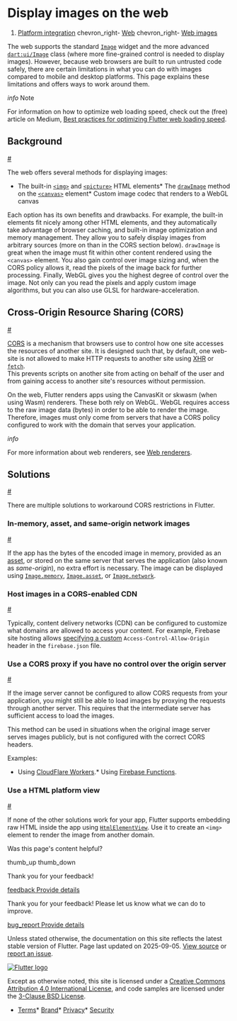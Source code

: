 Display images on the web
=========================

1. [Platform integration](/platform-integration) chevron\_right- [Web](/platform-integration/web) chevron\_right- [Web images](/platform-integration/web/web-images)

The web supports the standard [`Image`](https://api.flutter.dev/flutter/widgets/Image-class.html) widget and the more advanced [`dart:ui/Image`](https://api.flutter.dev/flutter/dart-ui/Image-class.html) class (where more fine-grained control is needed to display images). However, because web browsers are built to run untrusted code safely, there are certain limitations in what you can do with images compared to mobile and desktop platforms. This page explains these limitations and offers ways to work around them.

*info* Note

For information on how to optimize web loading speed, check out the (free) article on Medium, [Best practices for optimizing Flutter web loading speed](https://blog.flutter.dev/best-practices-for-optimizing-flutter-web-loading-speed-7cc0df14ce5c).

Background
----------

[#](#background)

The web offers several methods for displaying images:

* The built-in [`<img>`](https://developer.mozilla.org/docs/Web/HTML/Element/img) and [`<picture>`](https://developer.mozilla.org/docs/Web/HTML/Element/picture) HTML elements* The [`drawImage`](https://developer.mozilla.org/docs/Web/API/CanvasRenderingContext2D/drawImage) method on the [`<canvas>`](https://developer.mozilla.org/docs/Web/HTML/Element/canvas) element* Custom image codec that renders to a WebGL canvas

Each option has its own benefits and drawbacks. For example, the built-in elements fit nicely among other HTML elements, and they automatically take advantage of browser caching, and built-in image optimization and memory management. They allow you to safely display images from arbitrary sources (more on than in the CORS section below). `drawImage` is great when the image must fit within other content rendered using the `<canvas>` element. You also gain control over image sizing and, when the CORS policy allows it, read the pixels of the image back for further processing. Finally, WebGL gives you the highest degree of control over the image. Not only can you read the pixels and apply custom image algorithms, but you can also use GLSL for hardware-acceleration.

Cross-Origin Resource Sharing (CORS)
------------------------------------

[#](#cross-origin-resource-sharing-cors)

[CORS](https://developer.mozilla.org/docs/Web/HTTP/CORS) is a mechanism that browsers use to control how one site accesses the resources of another site. It is designed such that, by default, one web-site is not allowed to make HTTP requests to another site using [XHR](https://developer.mozilla.org/docs/Web/API/XMLHttpRequest) or [`fetch`](https://developer.mozilla.org/docs/Web/API/Fetch_API/Using_Fetch).  
 This prevents scripts on another site from acting on behalf of the user and from gaining access to another site's resources without permission.

On the web, Flutter renders apps using the CanvasKit or skwasm (when using Wasm) renderers. These both rely on WebGL. WebGL requires access to the raw image data (bytes) in order to be able to render the image. Therefore, images must only come from servers that have a CORS policy configured to work with the domain that serves your application.

*info*

For more information about web renderers, see [Web renderers](/platform-integration/web/renderers).

Solutions
---------

[#](#solutions)

There are multiple solutions to workaround CORS restrictions in Flutter.

### In-memory, asset, and same-origin network images

[#](#in-memory-asset-and-same-origin-network-images)

If the app has the bytes of the encoded image in memory, provided as an [asset](/ui/assets/assets-and-images), or stored on the same server that serves the application (also known as *same-origin*), no extra effort is necessary. The image can be displayed using [`Image.memory`](https://api.flutter.dev/flutter/widgets/Image/Image.memory.html), [`Image.asset`](https://api.flutter.dev/flutter/widgets/Image/Image.asset.html), or [`Image.network`](https://api.flutter.dev/flutter/widgets/Image/Image.network.html).

### Host images in a CORS-enabled CDN

[#](#host-images-in-a-cors-enabled-cdn)

Typically, content delivery networks (CDN) can be configured to customize what domains are allowed to access your content. For example, Firebase site hosting allows [specifying a custom](https://firebase.google.com/docs/hosting/full-config#headers) `Access-Control-Allow-Origin` header in the `firebase.json` file.

### Use a CORS proxy if you have no control over the origin server

[#](#use-a-cors-proxy-if-you-have-no-control-over-the-origin-server)

If the image server cannot be configured to allow CORS requests from your application, you might still be able to load images by proxying the requests through another server. This requires that the intermediate server has sufficient access to load the images.

This method can be used in situations when the original image server serves images publicly, but is not configured with the correct CORS headers.

Examples:

* Using [CloudFlare Workers](https://developers.cloudflare.com/workers/examples/cors-header-proxy).* Using [Firebase Functions](https://github.com/7kfpun/cors-proxy).

### Use a HTML platform view

[#](#use-a-html-platform-view)

If none of the other solutions work for your app, Flutter supports embedding raw HTML inside the app using [`HtmlElementView`](https://api.flutter.dev/flutter/widgets/HtmlElementView-class.html). Use it to create an `<img>` element to render the image from another domain.

Was this page's content helpful?

thumb\_up thumb\_down

Thank you for your feedback!

 [feedback Provide details](https://github.com/flutter/website/issues/new?template=1_page_issue.yml&&page-url=https://docs.flutter.dev/platform-integration/web/web-images/&page-source=https://github.com/flutter/website/tree/main/src/content/platform-integration/web/web-images.md)

Thank you for your feedback! Please let us know what we can do to improve.

 [bug\_report Provide details](https://github.com/flutter/website/issues/new?template=1_page_issue.yml&&page-url=https://docs.flutter.dev/platform-integration/web/web-images/&page-source=https://github.com/flutter/website/tree/main/src/content/platform-integration/web/web-images.md)

Unless stated otherwise, the documentation on this site reflects the latest stable version of Flutter. Page last updated on 2025-09-05. [View source](https://github.com/flutter/website/tree/main/src/content/platform-integration/web/web-images.md) or [report an issue](https://github.com/flutter/website/issues/new?template=1_page_issue.yml&&page-url=https://docs.flutter.dev/platform-integration/web/web-images/&page-source=https://github.com/flutter/website/tree/main/src/content/platform-integration/web/web-images.md "Report an issue with this page").

[![Flutter logo](/assets/images/branding/flutter/logo+text/horizontal/white.svg)](https://flutter.dev)

Except as otherwise noted, this site is licensed under a [Creative Commons Attribution 4.0 International License](https://creativecommons.org/licenses/by/4.0/), and code samples are licensed under the [3-Clause BSD License](https://opensource.org/licenses/BSD-3-Clause).

* [Terms](/tos "Terms of use")* [Brand](/brand "Brand usage guidelines")* [Privacy](https://policies.google.com/privacy "Privacy policy")* [Security](/security "Security philosophy and practices")

   